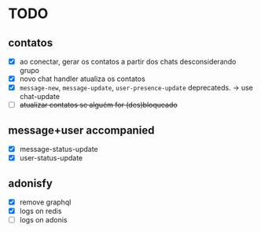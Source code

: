 # TODO


## contatos
- [x] ao conectar, gerar os contatos a partir dos chats desconsiderando grupo
- [x] novo chat handler atualiza os contatos
- [X] `message-new`, `message-update`, `user-presence-update` deprecateds. -> use chat-update
- [ ] ~~atualizar contatos se alguém for (des)bloqueado~~

## message+user accompanied
- [x] message-status-update
- [x] user-status-update

## adonisfy
- [x] remove graphql
- [x] logs on redis
- [ ] logs on adonis